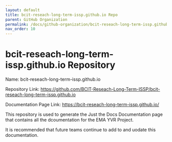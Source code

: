 ```yaml
---
layout: default
title: bcit-reseach-long-term-issp.github.io Repo
parent: GitHub Organization
permalink: /docs/github-organization/bcit-reseach-long-term-issp.github.io-repo/
nav_order: 10
---
```


# bcit-reseach-long-term-issp.github.io Repository

Name: bcit-reseach-long-term-issp.github.io

Repository Link: <a href="https://github.com/BCIT-Reseach-Long-Term-ISSP/bcit-reseach-long-term-issp.github.io">https://github.com/BCIT-Reseach-Long-Term-ISSP/bcit-reseach-long-term-issp.github.io</a>

Documentation Page Link: https://bcit-reseach-long-term-issp.github.io/

This repository is used to generate the Just the Docs Documentation page that contains all the dcoumentation for the EMA YVR Project.

It is recommended that future teams continue to add to and uodate this documentation.
